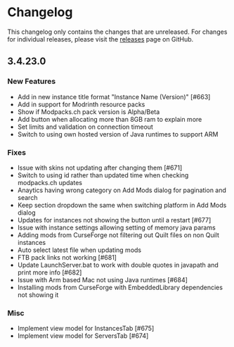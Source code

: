 # Changelog

This changelog only contains the changes that are unreleased. For changes for individual releases, please visit the
[releases](https://github.com/ATLauncher/ATLauncher/releases) page on GitHub.

## 3.4.23.0

### New Features
- Add in new instance title format "Instance Name (Version)" [#663]
- Add in support for Modrinth resource packs
- Show if Modpacks.ch pack version is Alpha/Beta
- Add button when allocating more than 8GB ram to explain more
- Set limits and validation on connection timeout
- Switch to using own hosted version of Java runtimes to support ARM

### Fixes
- Issue with skins not updating after changing them [#671]
- Switch to using id rather than updated time when checking modpacks.ch updates
- Anaytics having wrong category on Add Mods dialog for pagination and search
- Keep section dropdown the same when switching platform in Add Mods dialog
- Updates for instances not showing the button until a restart [#677]
- Issue with instance settings allowing setting of memory java params
- Adding mods from CurseForge not filtering out Quilt files on non Quilt instances
- Auto select latest file when updating mods
- FTB pack links not working [#681]
- Update LaunchServer.bat to work with double quotes in javapath and print more info [#682]
- Issue with Arm based Mac not using Java runtimes [#684]
- Installing mods from CurseForge with EmbeddedLibrary dependencies not showing it

### Misc
- Implement view model for InstancesTab [#675]
- Implement view model for ServersTab [#674]
